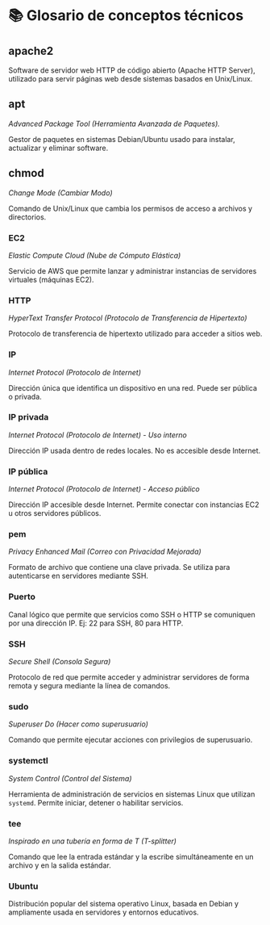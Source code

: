 # 📚 Glosario de conceptos técnicos

## apache2

Software de servidor web HTTP de código abierto (Apache HTTP Server), utilizado para servir páginas web desde sistemas basados en Unix/Linux.

## apt
*Advanced Package Tool (Herramienta Avanzada de Paquetes).*

Gestor de paquetes en sistemas Debian/Ubuntu usado para instalar, actualizar y eliminar software.

## chmod
*Change Mode (Cambiar Modo)*

Comando de Unix/Linux que cambia los permisos de acceso a archivos y directorios.

### EC2
*Elastic Compute Cloud (Nube de Cómputo Elástica)*

Servicio de AWS que permite lanzar y administrar instancias de servidores virtuales (máquinas EC2).

### HTTP
*HyperText Transfer Protocol (Protocolo de Transferencia de Hipertexto)*

Protocolo de transferencia de hipertexto utilizado para acceder a sitios web.

### IP
*Internet Protocol (Protocolo de Internet)*

Dirección única que identifica un dispositivo en una red. Puede ser pública o privada.

### IP privada
*Internet Protocol (Protocolo de Internet) - Uso interno*

Dirección IP usada dentro de redes locales. No es accesible desde Internet.

### IP pública
*Internet Protocol (Protocolo de Internet) - Acceso público*

Dirección IP accesible desde Internet. Permite conectar con instancias EC2 u otros servidores públicos.

### pem
*Privacy Enhanced Mail (Correo con Privacidad Mejorada)*

Formato de archivo que contiene una clave privada. Se utiliza para autenticarse en servidores mediante SSH.

### Puerto

Canal lógico que permite que servicios como SSH o HTTP se comuniquen por una dirección IP. Ej: 22 para SSH, 80 para HTTP.

### SSH
*Secure Shell (Consola Segura)*

Protocolo de red que permite acceder y administrar servidores de forma remota y segura mediante la línea de comandos.

### sudo
*Superuser Do (Hacer como superusuario)*

Comando que permite ejecutar acciones con privilegios de superusuario.

### systemctl
*System Control (Control del Sistema)*

Herramienta de administración de servicios en sistemas Linux que utilizan `systemd`. Permite iniciar, detener o habilitar servicios.

### tee
*Inspirado en una tubería en forma de T (T-splitter)*

Comando que lee la entrada estándar y la escribe simultáneamente en un archivo y en la salida estándar.

### Ubuntu

Distribución popular del sistema operativo Linux, basada en Debian y ampliamente usada en servidores y entornos educativos.

